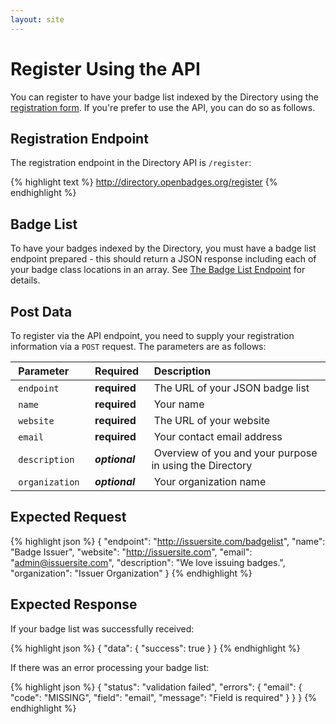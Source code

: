 ```yaml
---
layout: site
---
```


# Register Using the API

You can register to have your badge list indexed by the Directory using the [registration form](index#addbadges). If you're prefer to use the API, you can do so as follows.

## Registration Endpoint

The registration endpoint in the Directory API is `/register`:

{% highlight text %}
http://directory.openbadges.org/register
{% endhighlight %}

## Badge List

To have your badges indexed by the Directory, you must have a badge list endpoint prepared - this should return a JSON response including each of your badge class locations in an array. See [The Badge List Endpoint](badgelist-endpoint) for details.

## Post Data

To register via the API endpoint, you need to supply your registration information via a `POST` request. The parameters are as follows:

| &nbsp;__Parameter__&nbsp; | &nbsp;__Required__&nbsp; | &nbsp;__Description__&nbsp; |
| :------------ | :------- | :-------------- |
| &nbsp;`endpoint`&nbsp; | &nbsp;__required__&nbsp; | &nbsp;The URL of your JSON badge list&nbsp; |
| &nbsp;`name`&nbsp; | &nbsp;__required__&nbsp; | &nbsp;Your name&nbsp; |
| &nbsp;`website`&nbsp; | &nbsp;__required__&nbsp; | &nbsp;The URL of your website&nbsp; |
| &nbsp;`email`&nbsp; | &nbsp;__required__&nbsp; | &nbsp;Your contact email address&nbsp; |
| &nbsp;`description`&nbsp; | &nbsp;___optional___&nbsp; | &nbsp;Overview of you and your purpose in using the Directory&nbsp; |
| &nbsp;`organization`&nbsp; | &nbsp;___optional___&nbsp; | &nbsp;Your organization name&nbsp; |

## Expected Request

{% highlight json %}
{
  "endpoint": "http://issuersite.com/badgelist",
  "name": "Badge Issuer",
  "website": "http://issuersite.com",
  "email": "admin@issuersite.com",
  "description": "We love issuing badges.",
  "organization": "Issuer Organization"
}
{% endhighlight %}

## Expected Response

If your badge list was successfully received:

{% highlight json %}
{
  "data": { "success": true }
}
{% endhighlight %}

If there was an error processing your badge list:

{% highlight json %}
{
  "status": "validation failed",
  "errors": {
    "email": {
      "code": "MISSING",
      "field": "email",
      "message": "Field is required"
    }
  }
}
{% endhighlight %}
